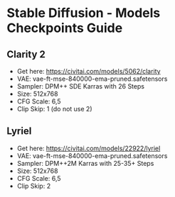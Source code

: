 # Stable Diffusion - Models Checkpoints Guide

## Clarity 2
- Get here: https://civitai.com/models/5062/clarity
- VAE: vae-ft-mse-840000-ema-pruned.safetensors
- Sampler: DPM++ SDE Karras with 26 Steps
- Size: 512x768
- CFG Scale: 6,5
- Clip Skip: 1 (do not use 2)

## Lyriel
- Get here: https://civitai.com/models/22922/lyriel
- VAE: vae-ft-mse-840000-ema-pruned.safetensors
- Sampler: DPM++2M Karras with 25-35+ Steps
- Size: 512x768
- CFG Scale: 6,5
- Clip Skip: 2
